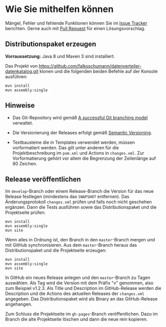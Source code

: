Wie Sie mithelfen können
========================

Mängel, Fehler und fehlende Funktionen können Sie im [Issue Tracker][issues]
berichten. Gerne auch mit [Pull Request][pulls] für einen Lösungsvorschlag.


Distributionspaket erzeugen
---------------------------

**Vorraussetzung:** Java 8 und Maven 3 sind installiert.

Das Projekt von https://github.com/falkoschumann/datenverteiler-datenkatalog.git
klonen und die folgenden beiden Befehle auf der Konsole ausführen:

    mvn install
    mvn assembly:single


Hinweise
--------

  - Das Git-Repository wird gemäß [A successful Git branching model][branching]
    verwaltet.

  - Die Versionierung der Releases erfolgt gemäß [Semantic Versioning][semver].

  - Textbausteine die in Templates verwendet werden, müssen vorformatiert
    werden. Das gilt unter anderen für die Projektbeschreibung im `pom.xml` und
    Actions in `changes.xml`. Zur Vorformatierung gehört vor allem die
    Begrenzung der Zeilenlänge auf 80 Zeichen.


Release veröffentlichen
-----------------------

Im `develop`-Branch oder einem Release-Branch die Version für das neue Release
festlegen (mindestens das `SNAPSHOT` entfernen). Das Änderungsprotokoll
`changes.xml` prüfen und falls noch nicht geschehen ergänzen. Dann die Tests
ausführen sowie das Distributionspaket und die Projektseite prüfen:

    mvn install
    mvn assembly:single
    mvn site

Wenn alles in Ordnung ist, den Branch in den `master`-Branch mergen und mit
GitHub synchronisieren. Aus dem `master`-Branch heraus das Distributionspaket
und die Projektseite erzeugen:

    mvn install
    mvn assembly:single
    mvn site

In GitHub ein neues Release anlegen und den `master`-Branch zu Tagen auswählen.
Als Tag wird die Version mit dem Präfix "v" genommen, also zum Beispiel v1.2.3.
Als Title und Description im GitHub-Release werden die Description und die
Actions des aktuellen Releases der `changes.xml` angegeben. Das
Distributionspaket wird als Binary an das GitHub-Release angehangen.

Zum Schluss die Projektseite im `gh-pages`-Branch veröffentlichen. Dazu im
Branch die alte Projektseite löschen und dann die neue rein kopieren.


[issues]: https://github.com/falkoschumann/datenverteiler-datenkatalog/issues
[pulls]: https://github.com/falkoschumann/datenverteiler-datenkatalog/pulls
[semver]: http://semver.org
[branching]: http://nvie.com/posts/a-successful-git-branching-model/
